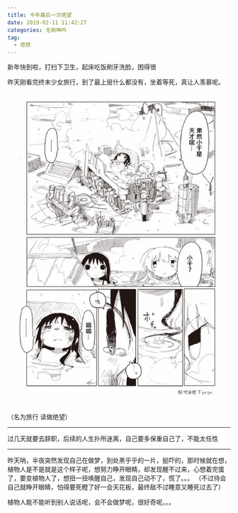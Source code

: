 ```yaml
---
title: 今年最后一次绝望
date: 2019-02-11 11:42:27
categories: 无病呻吟
tag:
  - 感想
---
```


新年快到啦，打扫下卫生，起床吃饭刷牙洗脸，困得很

昨天刚看完终末少女旅行，到了最上层什么都没有，坐着等死，真让人羡慕呢。
![终末](https://github.com/axlecho/blog_media/blob/master/13_2883.jpg?raw=true)

（名为旅行 读做绝望）

---

过几天就要去辞职，后续的人生扑所迷离，自己要多保重自己了，不能太任性

---

昨天呐，半夜突然发现自己在做梦，到处黑乎乎的一片，挺吓的，那时候就在想，植物人是不是就是这个样子呢，想努力睁开眼睛，却发现醒不过来，心想着完蛋了，要变植物人了，想扭一扭唤醒自己，发现自己动不了，慌了。。。
（不过待会自己就睁开眼睛，怕得要死瞪了好一会天花板，最终敌不过睡意又睡死过去了）

植物人能不能听到别人说话呢，会不会做梦呢，很好奇呢。。。
